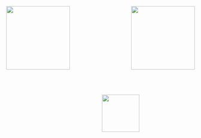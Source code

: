 <div style="display: flex; justify-content: space-between;">
    <a href="https://github.com/Edinbo">
      <img height="170" align="center" src="https://github-readme-stats.vercel.app/api?username=Edinbo&theme=dark&hide_border=false&include_all_commits=true&count_private=true" />
    </a>
    <a href="https://github.com/Edinbo">
      <img height="170" align="center" src="https://github-readme-streak-stats.herokuapp.com/?user=Edinbo&theme=dark&hide_border=false" />
    </a>
</div>

<div style="margin-top: 50px">
    </br>
    <a href="https://github.com/Edinbo">
      <a>                                                                 </a><img height="100" align="center" src="https://github-readme-stats.vercel.app/api/top-langs/?username=Edinbo&theme=dark&hide_border=false&include_all_commits=true&count_private=true&layout=compact" /><a>                                                                   </a>
    </a>
</div>

<!-- Proudly created with GPRM ( https://gprm.itsvg.in ) -->
